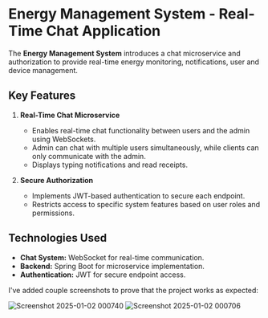 # Energy Management System - Real-Time Chat Application

The **Energy Management System** introduces a chat microservice and authorization to provide real-time energy monitoring, notifications, user and device management.

## Key Features  

1. **Real-Time Chat Microservice**  
   - Enables real-time chat functionality between users and the admin using WebSockets.  
   - Admin can chat with multiple users simultaneously, while clients can only communicate with the admin.  
   - Displays typing notifications and read receipts.  

2. **Secure Authorization**  
   - Implements JWT-based authentication to secure each endpoint.  
   - Restricts access to specific system features based on user roles and permissions.  

## Technologies Used  
- **Chat System:** WebSocket for real-time communication.  
- **Backend:** Spring Boot for microservice implementation.  
- **Authentication:** JWT for secure endpoint access.

I've added couple screenshots to prove that the project works as expected: 

![Screenshot 2025-01-02 000740](https://github.com/user-attachments/assets/4890ef17-ea7e-46a4-aed8-6b5272834ac0)
![Screenshot 2025-01-02 000706](https://github.com/user-attachments/assets/484efc81-c6d4-4a53-b521-0230ddee2ec9)
